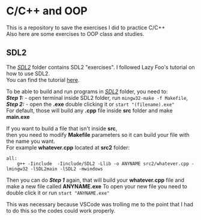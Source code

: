 # C/C++ and OOP

This is a repository to save the exercises I did to practice C/C++  
Also here are some exercises to OOP class and studies.

## SDL2

The [_SDL2_](https://github.com/BlimblimCFT/CPP-Learning/tree/master/SDL2) folder contains SDL2 "exercises".
I followed Lazy Foo's tutorial on how to use SDL2.  
You can find the tutorial [here](https://lazyfoo.net/tutorials/SDL/index.php).

To be able to build and run programs in [_SDL2_](https://github.com/BlimblimCFT/CPP-Learning/tree/master/SDL2) folder, you need to:  
**_Step 1:_** - open terminal inside SDL2 folder, run `mingw32-make -f Makefile`,  
**_Step 2:_** - open the **.exe** double clicking it or `start "(filename).exe"`  
For default, those will build any **.cpp** file inside **src** folder and make **main.exe**  


If you want to build a file that isn't inside **src**,  
then you need to modify **Makefile** parameters so it can build your file with the name you want.  
For example **whatever.cpp** located at **src2** folder:  
```
all: 
	g++ -Iinclude  -Iinclude/SDL2 -Llib -o ANYNAME src2/whatever.cpp -lmingw32 -lSDL2main -lSDL2 -mwindows
```
Then you can do **_Step 1_** again, that will build your **whatever.cpp** file and make a new file called **ANYNAME.exe**
To open your new file you need to double click it or run `start "ANYNAME.exe"`

This was necessary because VSCode was trolling me to the point that I had to do this so the codes could work properly.

